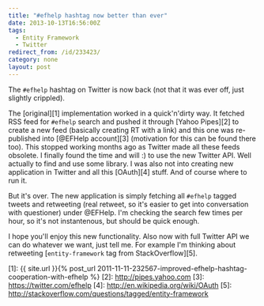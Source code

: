 ```yaml
---
title: "#efhelp hashtag now better than ever"
date: 2013-10-13T16:56:00Z
tags:
  - Entity Framework
  - Twitter
redirect_from: /id/233423/
category: none
layout: post
---
```

The `#efhelp` hashtag on Twitter is now back (not that it was ever off, just slightly crippled).

<!-- excerpt -->

The [original][1] implementation worked in a quick'n'dirty way. It fetched RSS feed for `#efhelp` search and pushed it through [Yahoo Pipes][2] to create a new feed (basically creating RT with a link) and this one was re-published into [@EFHelp account][3] (motivation for this can be found there too). This stopped working months ago as Twitter made all these feeds obsolete. I finally found the time and will :) to use the new Twitter API. Well actually to find and use some library. I was also not into creating new application in Twitter and all this [OAuth][4] stuff. And of course where to run it.

But it's over. The new application is simply fetching all `#efhelp` tagged tweets and retweeting (real retweet, so it's easier to get into conversation with questioner) under @EFHelp. I'm checking the search few times per hour, so it's not instantenous, but should be quick enough.

I hope you'll enjoy this new functionality. Also now with full Twitter API we can do whatever we want, just tell me. For example I'm thinking about retweeting [`entity-framework` tag from StackOverflow][5].

[1]: {{ site.url }}{% post_url 2011-11-11-232567-improved-efhelp-hashtag-cooperation-with-efhelp %}
[2]: http://pipes.yahoo.com
[3]: https://twitter.com/efhelp
[4]: http://en.wikipedia.org/wiki/OAuth
[5]: http://stackoverflow.com/questions/tagged/entity-framework